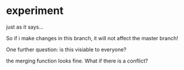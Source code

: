 # experiment
just as it says...

So if i make changes in this branch, it will not affect the master branch! 

One further question: is this visiable to everyone?

the merging function looks fine. What if there is a conflict?
